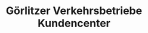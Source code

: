 ---
title: "Görlitzer Verkehrsbetriebe Kundencenter"
url: /goerlitz/goerlitzer-verkehrsbetriebe-kundencenter/
shop: Tickets
---